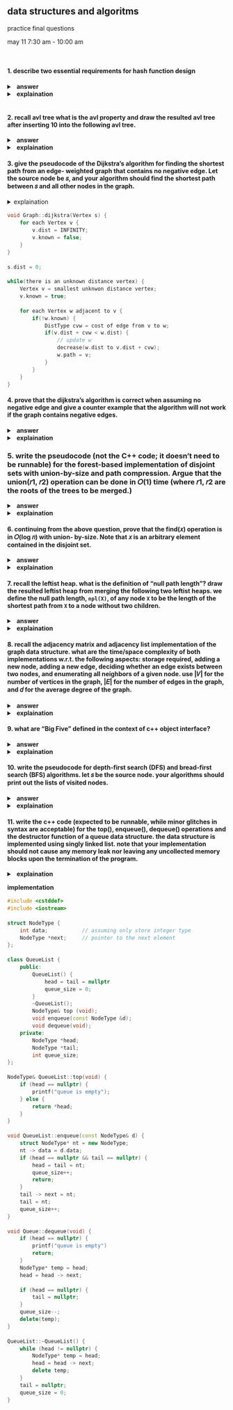 ##  data structures and algoritms 

practice final questions

may 11 7:30 am - 10:00 am

<br>

####  1.  describe two essential requirements for hash function design

<details>
  <summary style="cursor: pointer;"> <b>&nbsp answer</b> </summary>
the main objectives of desiging a has function is to evenly distribute the records and easy to compute (associate with a smaller constant even in O(1) time)
</details>

<details>
  <summary style="cursor: pointer;"> <b>&nbsp explaination</b> </summary>
<p>
a hash function is a mathmematical function that takes an input (such as a string or number) and produces a fixed-size output (usually a number).  the purpose of a hash function is to map the input data to a unique output value, which can then be used as an index for storing or retrieving data in a hash table.  when desiging a hash function, the two essential requirements must be considered

1.  **even distribution of records**:  the has function should dsitribute the input data evenly across the available has table slots.  which means that each possible output value should have an equal chance of being assigned to any given input value.  if the hash function is not evenly distributed, it can lead to a collisions which is where two different input values are assigned to the same output value.  collisions can cause performance issues and data loss.

2.  **easy to compute**: the hash function should be easy to compute, meaning that it should be associated with a smaller constant even in O(1) time.  this means that the time it take to compute the hash function should be constant, regardless of the size of the input data.  if the hash function is too complex or time-consuming to compute, it can slow down the performance of the hash table.
</p>
</details>

<br>

####  2. recall avl tree what is the avl property and draw the resulted avl tree after inserting 10 into the following avl tree.

<details>
<summary style="cursor: pointer;"> <b>&nbsp answer</b> </summary>
</summary>
for each node, the height of its left subtree and the height of its right subtree cannot differ by more than 1.  
</details>

<details>
<summary style="cursor: pointer;"> <b>&nbsp explaination</b> </summary>
</summary>
the main goal of avl trees is to maintain a balanced structure, ensuring that search, insertion, and deletion operations have logarithmic time complexity.

the avl property states that for each node in the tree, the height difference between its left and right subtrees must not exceed 1.  this property ensures that the tree remains balanced, preventing it from degenerating into a linear structure like a linked list, whcih would lead to much slower search times.  here is more details to the answer,

1.  the height of a node:  the height of a node is the length of the longest path from node to a leaf (aka a node without children).  the height of an empty tree is typically considered to be -1.

2.  balancing factor:  the balancing factor of a node is the difference between the height of its lef subtree and the height of its right subtree.  the avl property requires that the balancing factor of every node in the tree must be -1, 0, or 1.

when an insertion or deletion operation causes the avl property to be violated, the tree must be rebalanced.  there are four possible cases of imbalance that can occur, and they can be resolved using rotation operations.

1.  **ll** left left case:  this occurs when a node is left heavy (i.e. its left subtree is taller than its right subtree), and its left child is also left heavy.  this can be resolved by performing a right rotation at the unbalanced node.

2.  **lr** left right case:  this occurs when a node is left heavy, and its child is right heavy.  this can be resolved by performing a left rotation at the left childm followed by a right rotation at the unbalanced node.

3.  **rr** right right case:  this occurs when a node is right heavy (i.e. its right subtree is taller than its left subtree), and its right child is also right heavy.  this can be resolved by performing a left rotation at the unbalanced node.

4.  **rl**  right left case:  this occurs when a node is right heavy and its right child is left heavy.  this can be resolved by programming a right rotation at the right child, followed by a left rotation at the unbalanced node.

these rotations ensure that the avl property is maintained after insertions and deletions, keeping the tree balanced and guaranteed $O(log n)$ time compleity for search, insertion, and deletion operations.


```markdown
      15
     /  \
    7   18
   / \
  3   8
```

in order to insert the value 10 into the avl tree we must follow the following step

1.  perform a binary search tree insertion:  traverse the tree from the root, following the left child if the new value is less than the current node and the right child if the value is greater than the current node.  repeat until an empty position is found for the new value

```markdown
      15
     /  \
    7   18
   / \
  3   8
       \
        10
```

2.  Check for the AVL property violations: Starting from the newly inserted node, move up the tree and check the balance factor of each node. If the balance factor is -1, 0, or 1, the tree is still balanced. If the balance factor is not within this range, we need to perform rotations to rebalance the tree. (In this case, the balance factor of node 8 is -1 (right subtree height 1, left subtree height 0). As we move up the tree, we find that the balance factor of node 7 is -2 (right subtree height 2, left subtree height 0), violating the AVL property.)

3.  Perform rotations to rebalance the tree: We have a left-right (LR) case since node 7 is left-heavy and its left child (node 8) is right-heavy. To resolve this, we perform a left rotation on node 7, followed by a right rotation on node 15.

**left rotation on node 7:**

```markdown
      15
     /  \
    8   18
   / \
  7   10
 /
3
```

**right rotation on node 15**

```markdown
      8
     / \
    7   15
   /   /  \
  3   10  18
```

the tree is now balanced and the avl property is maintained.

</details>

####  3.  give the pseudocode of the Dijkstra’s algorithm for finding the shortest path from an edge- weighted graph that contains no negative edge. Let the source node be 𝑠, and your algorithm should find the shortest path between 𝑠 and all other nodes in the graph.

<details><summary>explaination</summary></details>

```cpp
void Graph::dijkstra(Vertex s) {
    for each Vertex v {
        v.dist = INFINITY;
        v.known = false;
    }
}

s.dist = 0;

while(there is an unknown distance vertex) {
    Vertex v = smallest unknwon distance vertex;
    v.known = true;

    for each Vertex w adjacent to v {
        if(!w.known) {
            DistType cvw = cost of edge from v to w;
            if(v.dist + cvw < w.dist) {
                // update w
                decrease(w.dist to v.dist + cvw);
                w.path = v;
            }
        }
    }
}
```

####   4.  prove that the dijkstra’s algorithm is correct when assuming no negative edge and give a counter example that the algorithm will not work if the graph contains negative edges.


<details>
<summary style="cursor: pointer;"> <b>&nbsp answer</b> </summary>
</summary>

a.  dijkstra’s algorithm is correct when assuming no negative edge 

<img src="./assets/00-ans.png">

</details>

<details>
<summary style="cursor: pointer;"> <b>&nbsp explaination</b> </summary>
</summary>

</details>

###  5.  write the pseudocode (not the C++ code; it doesn’t need to be runnable) for the forest-based implementation of disjoint sets with union-by-size and path compression. Argue that the union(𝑟1, 𝑟2) operation can be done in 𝑂(1) time (where 𝑟1, 𝑟2 are the roots of the trees to be merged.)

<details>
<summary style="cursor: pointer;"> <b>&nbsp answer</b> </summary>
</summary>

</details>

<details>
<summary style="cursor: pointer;"> <b>&nbsp explaination</b> </summary>
</summary>

</details>

####  6.  continuing from the above question, prove that the find(𝑥) operation is in 𝑂(log 𝑛) with union- by-size. Note that 𝑥 is an arbitrary element contained in the disjoint set. 

<details>
<summary style="cursor: pointer;"> <b>&nbsp answer</b> </summary>
</summary>

</details>

<details>
<summary style="cursor: pointer;"> <b>&nbsp explaination</b> </summary>
</summary>

</details>

####  7.  recall the leftist heap. what is the definition of “null path length”? draw the resulted leftist heap from merging the following two leftist heaps.  we define the null path length, `npl(X)`, of any node `X` to be the length of the shortest path from `X` to a node without two children. 

<details>
<summary style="cursor: pointer;"> <b>&nbsp answer</b> </summary>
</summary>

</details>

<details>
<summary style="cursor: pointer;"> <b>&nbsp explaination</b> </summary>
</summary>

</details>

####   8.  recall the adjacency matrix and adjacency list implementation of the graph data structure. what are the time/space complexity of both implementations w.r.t. the following aspects: storage required, adding a new node, adding a new edge, deciding whether an edge exists between two nodes, and enumerating all neighbors of a given node. use |𝑉| for the number of vertices in the graph, |𝐸| for the number of edges in the graph, and 𝑑 for the average degree of the graph.

<details>
<summary style="cursor: pointer;"> <b>&nbsp answer</b> </summary>
</summary>

</details>

<details>
<summary style="cursor: pointer;"> <b>&nbsp explaination</b> </summary>
</summary>

</details>

####  9.  what are “Big Five” defined in the context of c++ object interface?

<details>
<summary style="cursor: pointer;"> <b>&nbsp answer</b> </summary>
</summary>

</details>

<details>
<summary style="cursor: pointer;"> <b>&nbsp explaination</b> </summary>
</summary>

</details>

####  10.  write the pseudocode for depth-first search (DFS) and bread-first search (BFS) algorithms. let 𝑠 be the source node. your algorithms should print out the lists of visited nodes.

<details>
<summary style="cursor: pointer;"> <b>&nbsp answer</b> </summary>
</summary>
</details>

<details>
<summary style="cursor: pointer;"> <b>&nbsp explaination</b> </summary>
</summary>
</details>

####  11.  write the c++ code (expected to be runnable, while minor glitches in syntax are acceptable) for the top(), enqueue(), dequeue() operations and the destructor function of a queue data structure. the data structure is implemented using singly linked list. note that your implementation should not cause any memory leak nor leaving any uncollected memory blocks upon the termination of the program.

<details>
<summary style="cursor: pointer;"> <b>&nbsp explaination</b> </summary>
</summary>
</details>

**implementation**

```cpp
#include <cstddef>
#include <iostream>

struct NodeType {
    int data;           // assuming only store integer type
    NodeType *next;     // pointer to the next element
};

class QueueList {
    public:
        QueueList() {
            head = tail = nullptr
            queue_size = 0;
        }
        ~QueueList();
        NodeType& top (void);
        void enqueue(const NodeType &d);
        void dequeue(void);
    private:
        NodeType *head;
        NodeType *tail;
        int queue_size;
};

NodeType& QueueList::top(void) {
    if (head == nullptr) {
        printf("queue is empty");
    } else {
        return *head;
    }
}

void QueueList::enqueue(const NodeType& d) {
    struct NodeType* nt = new NodeType;
    nt -> data = d.data;
    if (head == nullptr && tail == nullptr) {
        head = tail = nt;
        queue_size++;
        return;
    }
    tail -> next = nt;
    tail = nt;
    queue_size++;
}

void Queue::dequeue(void) {
    if (head == nullptr) {
        printf("queue is empty")
        return;
    }
    NodeType* temp = head;
    head = head -> next;

    if (head == nullptr) {
        tail = nullptr;
    }
    queue_size--;
    delete(temp);
}

QueueList::~QueueList() {
    while (head != nullptr) {
        NodeType* temp = head;
        head = head -> next;
        delete temp;
    }
    tail = nullptr;
    queue_size = 0;
}
```

